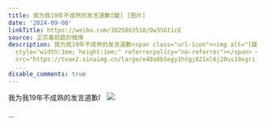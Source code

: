 ```yaml
---
title: 我为我19年不成熟的发言道歉[酸] [图片]
date: '2024-09-08'
linkTitle: https://weibo.com/3825863518/Ow3SGt1cE
source: 正宗毒奶菇的微博
description: 我为我19年不成熟的发言道歉<span class="url-icon"><img alt="[酸]" src="https://h5.sinaimg.cn/m/emoticon/icon/others/h_suan-3b771f8aef.png"
  style="width:1em; height:1em;" referrerpolicy="no-referrer"></span> <img style=""
  src="https://tvax2.sinaimg.cn/large/e40a0b5egy1htgj821xl6j20us19xgri.jpg" referrerpolicy="no-referrer"><br><br>
  ...
disable_comments: true
---
```

我为我19年不成熟的发言道歉<span class="url-icon"><img alt="[酸]" src="https://h5.sinaimg.cn/m/emoticon/icon/others/h_suan-3b771f8aef.png" style="width:1em; height:1em;" referrerpolicy="no-referrer"></span> <img style="" src="https://tvax2.sinaimg.cn/large/e40a0b5egy1htgj821xl6j20us19xgri.jpg" referrerpolicy="no-referrer"><br><br> ...